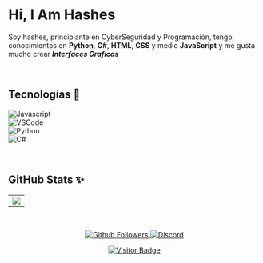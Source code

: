 # Hi, I Am Hashes

Soy hashes, principiante en CyberSeguridad y Programación, tengo conocimientos en **Python**, **C#**, **HTML**, **CSS** y medio **JavaScript** y me gusta mucho crear ***Interfaces Graficas***

<br />
   
   ## Tecnologías 🍺

![Javascript](https://img.shields.io/static/v1?label=JavaScript&message=Muy%20a%20Pocos%20Conocimientos.&style=for-the-badge&color=F7DF1E&logo=JavaScript)
<br />
![VSCode](https://img.shields.io/static/v1?label=VSCode&message=Editor%20Favorito.%20&style=for-the-badge&color=1e88e5&logo=visual-studio-code)
<br />
![Python](https://img.shields.io/static/v1?label=Python&message=Lenguaje%20de%20Programación%20hasta%20el%20momento%20favorito.%20&style=for-the-badge&color=F7DF1E&logo=Python)
<br />
![C#](https://img.shields.io/static/v1?label=CSharp&message=Aprendiendo%20este%20Lenguaje.%20&style=for-the-badge&color=F7DF1E&logo=C#)


<br />

## GitHub Stats ✨

<table>
  <tr>
    <td align="center" style="padding=0;width=50%;">
      <img align="center" style="padding=0;" src="https://github-readme-stats.vercel.app/api/?username=hashesterminal&show_icons=true&title_color=4F8CC9&text_color=9f9f9f&theme=react&hide_border=true&hide_title=true&count_private=true" />
    </td>
  </tr>
</table>

<br />



<p align="center">
  <a href="https://github.com/gatomo-oficial">
    <img alt="Github Followers" src="https://img.shields.io/github/followers/hashesterminal?logo=github&style=for-the-badge" />
  </a>
  <a href="https://discord.gg/https://discord.gg/h7E78a62U5">
    <img alt="Discord" src="https://img.shields.io/discord/685949311443271744?logo=Discord&style=for-the-badge" />
  </a>   
   <p align="center">
    <a href="https://github.com/hashesterminal">
    <img alt="Visitor Badge" src="https://visitor-badge.laobi.icu/badge?page_id=hashesterminal.hashesterminal" />
  </a>
   </p>
</p>

